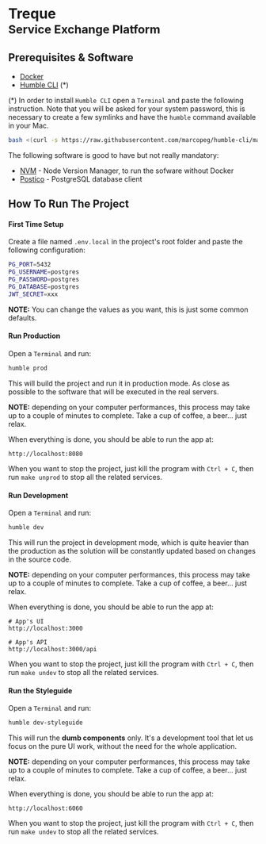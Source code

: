 # Treque<br><small>Service Exchange Platform</small>

## Prerequisites & Software

- [Docker](https://www.docker.com/)
- [Humble CLI](https://github.com/marcopeg/humble-cli) (*)

(*) In order to install `Humble CLI` open a `Terminal` and paste the following instruction.
Note that you will be asked for your system password, this is necessary to create a few symlinks
and have the `humble` command available in your Mac.

```bash
bash <(curl -s https://raw.githubusercontent.com/marcopeg/humble-cli/master/remote-setup.sh)
```

The following software is good to have but not really mandatory:

- [NVM](https://github.com/nvm-sh/nvm) - Node Version Manager, to run the sofware without Docker
- [Postico](https://eggerapps.at/postico/) - PostgreSQL database client

## How To Run The Project

#### First Time Setup

Create a file named `.env.local` in the project's root folder and paste the following configuration:

```bash
PG_PORT=5432
PG_USERNAME=postgres
PG_PASSWORD=postgres
PG_DATABASE=postgres
JWT_SECRET=xxx
```

**NOTE:** You can change the values as you want, this is just some common defaults.

#### Run Production

Open a `Terminal` and run:

```bash
humble prod
```

This will build the project and run it in production mode. As close as possible to the software that
will be executed in the real servers.

**NOTE:** depending on your computer performances, this process may take up to a couple of minutes
to complete. Take a cup of coffee, a beer... just relax.

When everything is done, you should be able to run the app at:

```bash:
http://localhost:8080
```

When you want to stop the project, just kill the program with `Ctrl + C`, then run `make unprod` to
stop all the related services.


#### Run Development

Open a `Terminal` and run:

```bash
humble dev
```

This will run the project in development mode, which is quite heavier than the production as the solution
will be constantly updated based on changes in the source code.

**NOTE:** depending on your computer performances, this process may take up to a couple of minutes
to complete. Take a cup of coffee, a beer... just relax.

When everything is done, you should be able to run the app at:

```bash:
# App's UI
http://localhost:3000

# App's API
http://localhost:3000/api
```

When you want to stop the project, just kill the program with `Ctrl + C`, then run `make undev` to
stop all the related services.


#### Run the Styleguide

Open a `Terminal` and run:

```bash
humble dev-styleguide
```

This will run the **dumb components** only. It's a development tool that let us focus on the pure UI
work, without the need for the whole application.

**NOTE:** depending on your computer performances, this process may take up to a couple of minutes
to complete. Take a cup of coffee, a beer... just relax.

When everything is done, you should be able to run the app at:

```bash:
http://localhost:6060
```

When you want to stop the project, just kill the program with `Ctrl + C`, then run `make undev` to
stop all the related services.